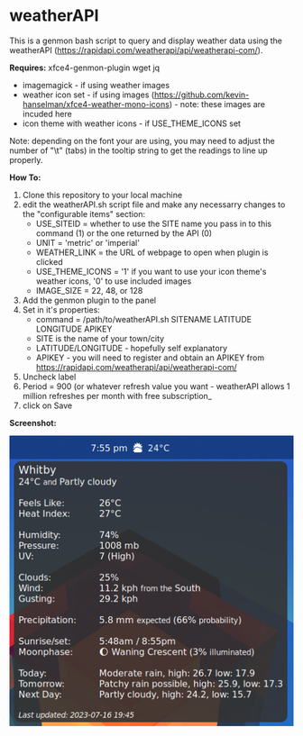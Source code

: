 # weatherAPI

This is a genmon bash script to query and display weather data using the weatherAPI (https://rapidapi.com/weatherapi/api/weatherapi-com/).

**Requires:** xfce4-genmon-plugin wget jq 
   - imagemagick - if using weather images
   - weather icon set - if using images (https://github.com/kevin-hanselman/xfce4-weather-mono-icons) - note: these images are incuded here
   - icon theme with weather icons - if USE_THEME_ICONS set

Note: depending on the font your are using, you may need to adjust the number of "\t" (tabs) in the tooltip string to get the readings to line up properly.

**How To:**

  1. Clone this repository to your local machine
  2. edit the weatherAPI.sh script file and make any necessarry changes to the "configurable items" section:
       - USE_SITEID = whether to use the SITE name you pass in to this command (1) or the one returned by the API (0)
       - UNIT = 'metric' or 'imperial'
       - WEATHER_LINK = the URL of webpage to open when plugin is clicked
       - USE_THEME_ICONS = '1' if you want to use your icon theme's weather icons, '0' to use included images
       - IMAGE_SIZE = 22, 48, or 128
  4. Add the genmon plugin to the panel
  5. Set in it's properties:
     - command = /path/to/weatherAPI.sh SITENAME LATITUDE LONGITUDE APIKEY
      - SITE is the name of your town/city
      - LATITUDE/LONGITUDE - hopefully self explanatory
      - APIKEY - you will need to register and obtain an APIKEY from https://rapidapi.com/weatherapi/api/weatherapi-com/
  6. Uncheck label
  7. Period = 900 (or whatever refresh value you want - weatherAPI allows 1 million refreshes per month with free subscription_
  8. click on Save

**Screenshot:**

![screenshot of plugin](screen.png)

